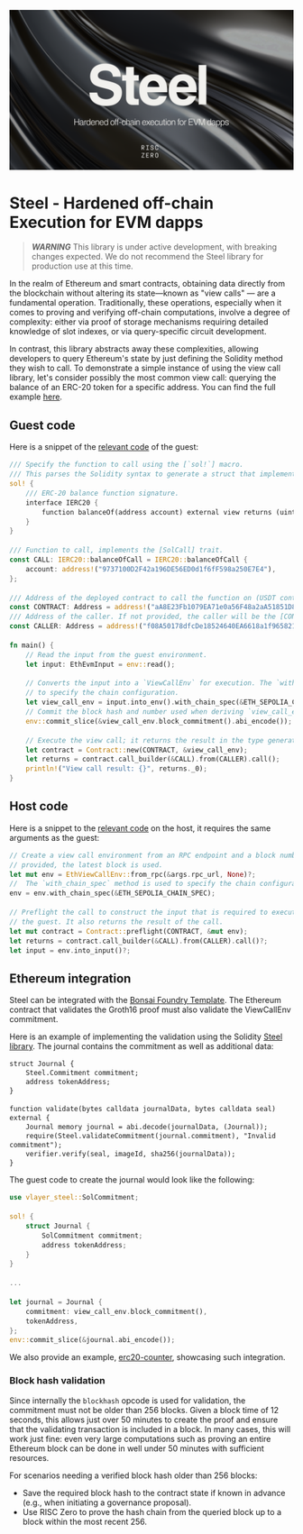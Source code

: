 ![Steel banner](./steel-banner.png)

# Steel - Hardened off-chain Execution for EVM dapps

> ***WARNING***
> This library is under active development, with breaking changes expected.
> We do not recommend the Steel library for production use at this time.

In the realm of Ethereum and smart contracts, obtaining data directly from the blockchain without altering its state—known as "view calls" — are a fundamental operation.
Traditionally, these operations, especially when it comes to proving and verifying off-chain computations, involve a degree of complexity: either via proof of storage mechanisms requiring detailed knowledge of slot indexes, or via query-specific circuit development.

In contrast, this library abstracts away these complexities, allowing developers to query Ethereum's state by just defining the Solidity method they wish to call.
To demonstrate a simple instance of using the view call library, let's consider possibly the most common view call: querying the balance of an ERC-20 token for a specific address.
You can find the full example [here](../examples/erc20/README.md).

## Guest code

Here is a snippet of the [relevant code](../examples/erc20/methods/guest/src/main.rs) of the guest:

```rust
/// Specify the function to call using the [`sol!`] macro.
/// This parses the Solidity syntax to generate a struct that implements the [SolCall] trait.
sol! {
    /// ERC-20 balance function signature.
    interface IERC20 {
        function balanceOf(address account) external view returns (uint);
    }
}

/// Function to call, implements the [SolCall] trait.
const CALL: IERC20::balanceOfCall = IERC20::balanceOfCall {
    account: address!("9737100D2F42a196DE56ED0d1f6fF598a250E7E4"),
};

/// Address of the deployed contract to call the function on (USDT contract on Sepolia).
const CONTRACT: Address = address!("aA8E23Fb1079EA71e0a56F48a2aA51851D8433D0");
/// Address of the caller. If not provided, the caller will be the [CONTRACT].
const CALLER: Address = address!("f08A50178dfcDe18524640EA6618a1f965821715");

fn main() {
    // Read the input from the guest environment.
    let input: EthEvmInput = env::read();

    // Converts the input into a `ViewCallEnv` for execution. The `with_chain_spec` method is used
    // to specify the chain configuration.
    let view_call_env = input.into_env().with_chain_spec(&ETH_SEPOLIA_CHAIN_SPEC);
    // Commit the block hash and number used when deriving `view_call_env` to the journal.
    env::commit_slice(&view_call_env.block_commitment().abi_encode());

    // Execute the view call; it returns the result in the type generated by the `sol!` macro.
    let contract = Contract::new(CONTRACT, &view_call_env);
    let returns = contract.call_builder(&CALL).from(CALLER).call();
    println!("View call result: {}", returns._0);
}

```

## Host code

Here is a snippet to the [relevant code](../examples/erc20/host/src/main.rs) on the host, it requires the same arguments as the guest:

```rust
// Create a view call environment from an RPC endpoint and a block number. If no block number is
// provided, the latest block is used.
let mut env = EthViewCallEnv::from_rpc(&args.rpc_url, None)?;
//  The `with_chain_spec` method is used to specify the chain configuration.
env = env.with_chain_spec(&ETH_SEPOLIA_CHAIN_SPEC);

// Preflight the call to construct the input that is required to execute the function in
// the guest. It also returns the result of the call.
let mut contract = Contract::preflight(CONTRACT, &mut env);
let returns = contract.call_builder(&CALL).from(CALLER).call()?;
let input = env.into_input()?;
```

## Ethereum integration

Steel can be integrated with the [Bonsai Foundry Template]. The Ethereum contract that validates the Groth16 proof must also validate the ViewCallEnv commitment.

Here is an example of implementing the validation using the Solidity [Steel library]. The journal contains the commitment as well as additional data:

```Solidity
struct Journal {
    Steel.Commitment commitment;
    address tokenAddress;
}

function validate(bytes calldata journalData, bytes calldata seal) external {
    Journal memory journal = abi.decode(journalData, (Journal));
    require(Steel.validateCommitment(journal.commitment), "Invalid commitment");
    verifier.verify(seal, imageId, sha256(journalData));
}
```

The guest code to create the journal would look like the following:

```rust
use vlayer_steel::SolCommitment;

sol! {
    struct Journal {
        SolCommitment commitment;
        address tokenAddress;
    }
}

...

let journal = Journal {
    commitment: view_call_env.block_commitment(),
    tokenAddress,
};
env::commit_slice(&journal.abi_encode());
```

We also provide an example, [erc20-counter], showcasing such integration.

### Block hash validation

Since internally the `blockhash` opcode is used for validation, the commitment must not be older than 256 blocks.
Given a block time of 12 seconds, this allows just over 50 minutes to create the proof and ensure that the validating transaction is included in a block.
In many cases, this will work just fine: even very large computations such as proving an entire Ethereum block can be done in well under 50 minutes with sufficient resources.

For scenarios needing a verified block hash older than 256 blocks:

* Save the required block hash to the contract state if known in advance (e.g., when initiating a governance proposal).
* Use RISC Zero to prove the hash chain from the queried block up to a block within the most recent 256.

[erc20-counter]: ../examples/erc20-counter/README.md
[Bonsai Foundry Template]: https://github.com/risc0/bonsai-foundry-template
[Steel library]: ../contracts/src/steel/Steel.sol
